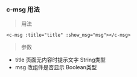 ### c-msg 用法

> 用法
```
<c-msg :title="title" :show_msg="msg"></c-msg>
```

> 参数

- title 页面无内容时提示文字 String类型
- msg 改组件是否显示 Boolean类型

